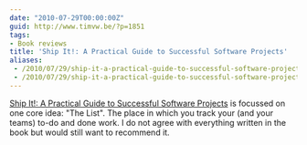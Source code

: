 ```yaml
---
date: "2010-07-29T00:00:00Z"
guid: http://www.timvw.be/?p=1851
tags:
- Book reviews
title: 'Ship It!: A Practical Guide to Successful Software Projects'
aliases:
 - /2010/07/29/ship-it-a-practical-guide-to-successful-software-projects/
 - /2010/07/29/ship-it-a-practical-guide-to-successful-software-projects.html
---
```

[Ship It!: A Practical Guide to Successful Software Projects](http://www.pragprog.com/titles/prj/ship-it) is focussed on one core idea: "The List". The place in which you track your (and your teams) to-do and done work. I do not agree with everything written in the book but would still want to recommend it.
